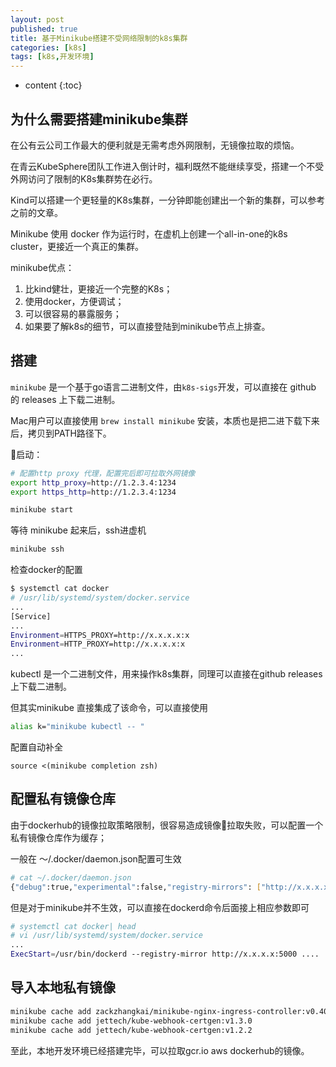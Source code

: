```yaml
---
layout: post
published: true
title: 基于Minikube搭建不受网络限制的k8s集群
categories: [k8s]
tags: [k8s,开发环境]
---
```

* content
{:toc}

## 为什么需要搭建minikube集群

在公有云公司工作最大的便利就是无需考虑外网限制，无镜像拉取的烦恼。

在青云KubeSphere团队工作进入倒计时，福利既然不能继续享受，搭建一个不受外网访问了限制的K8s集群势在必行。

Kind可以搭建一个更轻量的K8s集群，一分钟即能创建出一个新的集群，可以参考之前的文章。

Minikube 使用 docker 作为运行时，在虚机上创建一个all-in-one的k8s cluster，更接近一个真正的集群。

minikube优点：

1. 比kind健壮，更接近一个完整的K8s；
2. 使用docker，方便调试；
3. 可以很容易的暴露服务；
4. 如果要了解k8s的细节，可以直接登陆到minikube节点上排查。

## 搭建

`minikube` 是一个基于go语言二进制文件，由`k8s-sigs`开发，可以直接在 github 的 releases 上下载二进制。

Mac用户可以直接使用 `brew install minikube` 安装，本质也是把二进下载下来后，拷贝到PATH路径下。

启动：

```bash
# 配置http proxy 代理，配置完后即可拉取外网镜像
export http_proxy=http://1.2.3.4:1234
export https_http=http://1.2.3.4:1234

minikube start 
```

等待 minikube 起来后，ssh进虚机

```bash
minikube ssh
```

检查docker的配置

```bash
$ systemctl cat docker
# /usr/lib/systemd/system/docker.service
...
[Service]
...
Environment=HTTPS_PROXY=http://x.x.x.x:x
Environment=HTTP_PROXY=http://x.x.x.x:x
...

```

kubectl 是一个二进制文件，用来操作k8s集群，同理可以直接在github releases上下载二进制。

但其实minikube 直接集成了该命令，可以直接使用

```bash
alias k="minikube kubectl -- "
```

配置自动补全

```
source <(minikube completion zsh)
```

## 配置私有镜像仓库

由于dockerhub的镜像拉取策略限制，很容易造成镜像拉取失败，可以配置一个私有镜像仓库作为缓存；

一般在 ～/.docker/daemon.json配置可生效

```bash
# cat ~/.docker/daemon.json 
{"debug":true,"experimental":false,"registry-mirrors": ["http://x.x.x.x:5000"]}
```

但是对于minikube并不生效，可以直接在dockerd命令后面接上相应参数即可

```bash
# systemctl cat docker| head
# vi /usr/lib/systemd/system/docker.service
...
ExecStart=/usr/bin/dockerd --registry-mirror http://x.x.x.x:5000 ....  
```

## 导入本地私有镜像

```bash
minikube cache add zackzhangkai/minikube-nginx-ingress-controller:v0.40.2
minikube cache add jettech/kube-webhook-certgen:v1.3.0
minikube cache add jettech/kube-webhook-certgen:v1.2.2
```

至此，本地开发环境已经搭建完毕，可以拉取gcr.io aws dockerhub的镜像。
